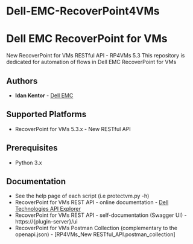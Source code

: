 # Dell-EMC-RecoverPoint4VMs #
# Dell EMC RecoverPoint for VMs #
New RecoverPoint for VMs RESTful API - RP4VMs 5.3
This repository is dedicated for automation of flows in Dell EMC RecoverPoint for VMs
## Authors ##
- **Idan Kentor** - [Dell EMC](https://www.dellemc.com)
## Supported Platforms ##
- RecoverPoint for VMs 5.3.x - New RESTful API
## Prerequisites ##
- Python 3.x
## Documentation ##
- See the help page of each script (i.e protectvm.py -h)
- RecoverPoint for VMs REST API - online documentation - [Dell Technologies API Explorer](https://developer.dellemc.com)
- RecoverPoint for VMs REST API - self-documentation (Swagger UI) - https://{plugin-server}/ui
- RecoverPoint for VMs Postman Collection (complementary to the openapi.json) - [RP4VMs_New RESTful_API.postman_collection]

